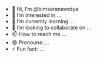 - 👋 Hi, I’m @bimsaranavodya
- 👀 I’m interested in ...
- 🌱 I’m currently learning ...
- 💞️ I’m looking to collaborate on ...
- 📫 How to reach me ...
- 😄 Pronouns: ...
- ⚡ Fun fact: ...

<!---
bimsaranavodya/bimsaranavodya is a ✨ special ✨ repository because its `README.md` (this file) appears on your GitHub profile.
You can click the Preview link to take a look at your changes.
--->
